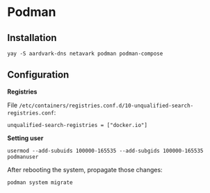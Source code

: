 # Podman

## Installation

```
yay -S aardvark-dns netavark podman podman-compose
```

## Configuration

**Registries**

File <code>/etc/containers/registries.conf.d/10-unqualified-search-registries.conf</code>:

```
unqualified-search-registries = ["docker.io"]
```

**Setting user**

```
usermod --add-subuids 100000-165535 --add-subgids 100000-165535 podmanuser
```

After rebooting the system, propagate those changes:

```
podman system migrate
```
